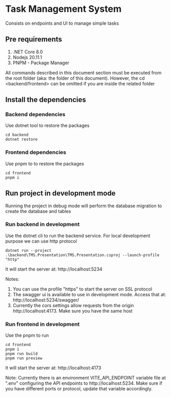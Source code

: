 # Task Management System

Consists on endpoints and UI to manage simple tasks

## Pre requirements

1. .NET Core 8.0
2. Nodejs 20.11.1
3. PNPM - Package Manager

All commands described in this document section must be executed from the root folder (aka: the folder of this document).
However, the cd <backend/frontend> can be omitted if you are inside the related folder

## Install the dependencies

### Backend dependencies

Use dotnet tool to restore the packages

```
cd backend
dotnet restore
```

### Frontend dependencies

Use pnpm to to restore the packages

```
cd frontend
pnpm i
```

## Run project in development mode

Running the project in debug mode will perform the database migration to create the database and tables

### Run backend in development

Use the dotnet cli to run the backend service. For local development purpose we can use http protocol

```
dotnet run --project .\backend\TMS.Presentation\TMS.Presentation.csproj --launch-profile "http"
```

It will start the server at:
http://localhost:5234

Notes:

1. You can use the profile "https" to start the server on SSL protocol
2. The swagger ui is available to use in development mode. Access that at: http://localhost:5234/swagger/
3. Currently the cors settings allow requests from the origin http://localhost:4173. Make sure you have the same host
   
### Run frontend in development

Use the pnpm to run

```
cd frontend
pnpm i
pnpm run build
pnpm run preview
```

It will start the server at:
http://localhost:4173

Note: Currently there is an environment VITE_API_ENDPOINT variable file at ".env" configuring the API endpoints to http://localhost:5234. Make sure if you have different ports or protocol, update that variable accordingly.